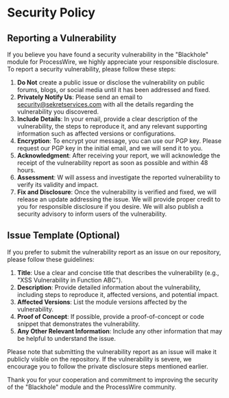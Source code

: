 # Security Policy

## Reporting a Vulnerability

If you believe you have found a security vulnerability in the "Blackhole" module for ProcessWire, we highly appreciate your responsible disclosure. To report a security vulnerability, please follow these steps:

1. **Do Not** create a public issue or disclose the vulnerability on public forums, blogs, or social media until it has been addressed and fixed.
2. **Privately Notify Us**: Please send an email to [security@sekretservices.com](mailto:security@sekretserices.com) with all the details regarding the vulnerability you discovered.
3. **Include Details**: In your email, provide a clear description of the vulnerability, the steps to reproduce it, and any relevant supporting information such as affected versions or configurations.
4. **Encryption**: To encrypt your message, you can use our PGP key. Please request our PGP key in the initial email, and we will send it to you.
5. **Acknowledgment**: After receiving your report, we will acknowledge the receipt of the vulnerability report as soon as possible and within 48 hours.
6. **Assessment**: W will assess and investigate the reported vulnerability to verify its validity and impact.
7. **Fix and Disclosure**: Once the vulnerability is verified and fixed, we will release an update addressing the issue. We will provide proper credit to you for responsible disclosure if you desire. We will also publish a security advisory to inform users of the vulnerability.

## Issue Template (Optional)

If you prefer to submit the vulnerability report as an issue on our repository, please follow these guidelines:

1. **Title**: Use a clear and concise title that describes the vulnerability (e.g., "XSS Vulnerability in Function ABC").
2. **Description**: Provide detailed information about the vulnerability, including steps to reproduce it, affected versions, and potential impact.
3. **Affected Versions**: List the module versions affected by the vulnerability.
4. **Proof of Concept**: If possible, provide a proof-of-concept or code snippet that demonstrates the vulnerability.
5. **Any Other Relevant Information**: Include any other information that may be helpful to understand the issue.

Please note that submitting the vulnerability report as an issue will make it publicly visible on the repository. If the vulnerability is severe, we encourage you to follow the private disclosure steps mentioned earlier.

Thank you for your cooperation and commitment to improving the security of the "Blackhole" module and the ProcessWire community.
